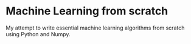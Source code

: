 # Machine Learning from scratch
My attempt to write essential machine learning algorithms from scratch using Python and Numpy.
